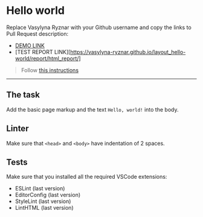 # Hello world

Replace Vasylyna Ryznar with your Github username and copy the links to Pull Request description:
- [DEMO LINK](https://vasylyna-ryznar.github.io/layout_hello-world/)
- [TEST REPORT LINK][https://vasylyna-ryznar.github.io/layout_hello-world/report/html_report/]

> Follow [this instructions](https://mate-academy.github.io/layout_task-guideline/#how-to-solve-the-layout-tasks-on-github)
___

## The task

Add the basic page markup and the text `Hello, world!` into the body.

## Linter

Make sure that `<head>` and `<body>` have indentation of 2 spaces.

## Tests

Make sure that you installed all the required VSCode extensions:

- ESLint (last version)
- EditorConfig (last version)
- StyleLint (last version)
- LintHTML (last version)


[def]: https://<vasylyna_ryznar.github.io/layout_hello-world/report/html_report/
